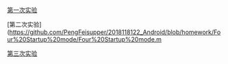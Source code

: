 [第一次实验](https://github.com/PengFeisupper/2018118122_Android/tree/homework/Helloworld)

[第二次实验](https://github.com/PengFeisupper/2018118122_Android/blob/homework/Four%20Startup%20mode/Four%20Startup%20mode.m

[第三次实验](https://github.com/PengFeisupper/2018118122_Android/blob/homework/LinearLayout/UI%E8%AE%BE%E8%AE%A1--LinearLayout%20(%E7%BA%BF%E6%80%A7%E5%B8%83%E5%B1%80).md)
